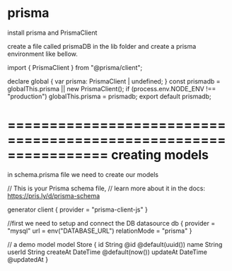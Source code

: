 # prisma
install prisma and PrismaClient

create a file called prismaDB in the lib folder 
and create a prisma environment like bellow.

import { PrismaClient } from "@prisma/client";

declare global {
  var prisma: PrismaClient | undefined;
}
const prismadb = globalThis.prisma || new PrismaClient();
if (process.env.NODE_ENV !== "production")
  globalThis.prisma = prismadb;
export default prismadb;

================================================================
creating models
================================================================
in schema.prisma file 
we need to create our models

// This is your Prisma schema file,
// learn more about it in the docs: https://pris.ly/d/prisma-schema

generator client {
  provider = "prisma-client-js"
}

//first we need to setup and connect the DB
datasource db {
  provider     = "mysql"
  url          = env("DATABASE_URL")
  relationMode = "prisma"
}

// a demo model 
model Store {
  id       String   @id @default(uuid())
  name     String
  userId   String
  createAt DateTime @default(now())
  updateAt DateTime @updatedAt
}

